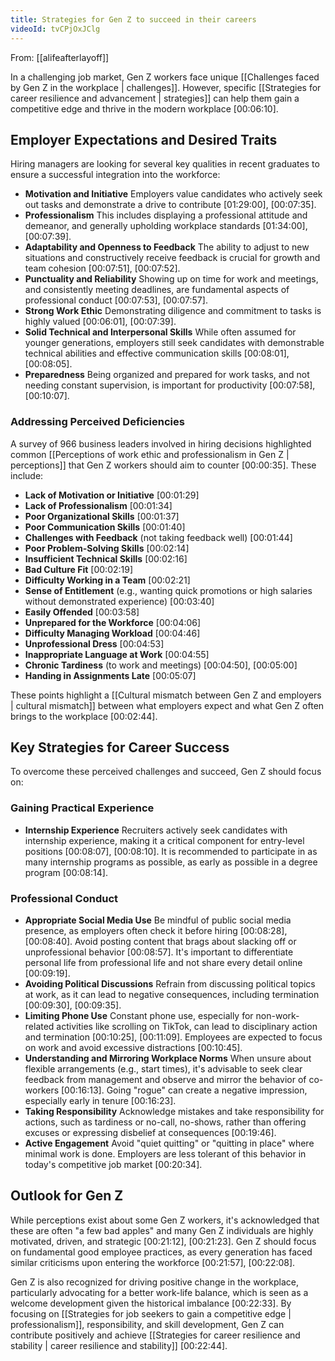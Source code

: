 ```yaml
---
title: Strategies for Gen Z to succeed in their careers
videoId: tvCPjOxJClg
---
```


From: [[alifeafterlayoff]] <br/> 

In a challenging job market, Gen Z workers face unique [[Challenges faced by Gen Z in the workplace | challenges]]. However, specific [[Strategies for career resilience and advancement | strategies]] can help them gain a competitive edge and thrive in the modern workplace <a class="yt-timestamp" data-t="00:06:10">[00:06:10]</a>.

## Employer Expectations and Desired Traits
Hiring managers are looking for several key qualities in recent graduates to ensure a successful integration into the workforce:

*   **Motivation and Initiative** Employers value candidates who actively seek out tasks and demonstrate a drive to contribute <a class="yt-timestamp" data-t="01:29:00">[01:29:00]</a>, <a class="yt-timestamp" data-t="00:07:35">[00:07:35]</a>.
*   **Professionalism** This includes displaying a professional attitude and demeanor, and generally upholding workplace standards <a class="yt-timestamp" data-t="01:34:00">[01:34:00]</a>, <a class="yt-timestamp" data-t="00:07:39">[00:07:39]</a>.
*   **Adaptability and Openness to Feedback** The ability to adjust to new situations and constructively receive feedback is crucial for growth and team cohesion <a class="yt-timestamp" data-t="00:07:51">[00:07:51]</a>, <a class="yt-timestamp" data-t="00:07:52">[00:07:52]</a>.
*   **Punctuality and Reliability** Showing up on time for work and meetings, and consistently meeting deadlines, are fundamental aspects of professional conduct <a class="yt-timestamp" data-t="00:07:53">[00:07:53]</a>, <a class="yt-timestamp" data-t="00:07:57">[00:07:57]</a>.
*   **Strong Work Ethic** Demonstrating diligence and commitment to tasks is highly valued <a class="yt-timestamp" data-t="00:06:01">[00:06:01]</a>, <a class="yt-timestamp" data-t="00:07:39">[00:07:39]</a>.
*   **Solid Technical and Interpersonal Skills** While often assumed for younger generations, employers still seek candidates with demonstrable technical abilities and effective communication skills <a class="yt-timestamp" data-t="00:08:01">[00:08:01]</a>, <a class="yt-timestamp" data-t="00:08:05">[00:08:05]</a>.
*   **Preparedness** Being organized and prepared for work tasks, and not needing constant supervision, is important for productivity <a class="yt-timestamp" data-t="00:07:58">[00:07:58]</a>, <a class="yt-timestamp" data-t="00:10:07">[00:10:07]</a>.

### Addressing Perceived Deficiencies
A survey of 966 business leaders involved in hiring decisions highlighted common [[Perceptions of work ethic and professionalism in Gen Z | perceptions]] that Gen Z workers should aim to counter <a class="yt-timestamp" data-t="00:00:35">[00:00:35]</a>. These include:

*   **Lack of Motivation or Initiative** <a class="yt-timestamp" data-t="00:01:29">[00:01:29]</a>
*   **Lack of Professionalism** <a class="yt-timestamp" data-t="00:01:34">[00:01:34]</a>
*   **Poor Organizational Skills** <a class="yt-timestamp" data-t="00:01:37">[00:01:37]</a>
*   **Poor Communication Skills** <a class="yt-timestamp" data-t="00:01:40">[00:01:40]</a>
*   **Challenges with Feedback** (not taking feedback well) <a class="yt-timestamp" data-t="00:01:44">[00:01:44]</a>
*   **Poor Problem-Solving Skills** <a class="yt-timestamp" data-t="00:02:14">[00:02:14]</a>
*   **Insufficient Technical Skills** <a class="yt-timestamp" data-t="00:02:16">[00:02:16]</a>
*   **Bad Culture Fit** <a class="yt-timestamp" data-t="00:02:19">[00:02:19]</a>
*   **Difficulty Working in a Team** <a class="yt-timestamp" data-t="00:02:21">[00:02:21]</a>
*   **Sense of Entitlement** (e.g., wanting quick promotions or high salaries without demonstrated experience) <a class="yt-timestamp" data-t="00:03:40">[00:03:40]</a>
*   **Easily Offended** <a class="yt-timestamp" data-t="00:03:58">[00:03:58]</a>
*   **Unprepared for the Workforce** <a class="yt-timestamp" data-t="00:04:06">[00:04:06]</a>
*   **Difficulty Managing Workload** <a class="yt-timestamp" data-t="00:04:46">[00:04:46]</a>
*   **Unprofessional Dress** <a class="yt-timestamp" data-t="00:04:53">[00:04:53]</a>
*   **Inappropriate Language at Work** <a class="yt-timestamp" data-t="00:04:55">[00:04:55]</a>
*   **Chronic Tardiness** (to work and meetings) <a class="yt-timestamp" data-t="00:04:50">[00:04:50]</a>, <a class="yt-timestamp" data-t="00:05:00">[00:05:00]</a>
*   **Handing in Assignments Late** <a class="yt-timestamp" data-t="00:05:07">[00:05:07]</a>

These points highlight a [[Cultural mismatch between Gen Z and employers | cultural mismatch]] between what employers expect and what Gen Z often brings to the workplace <a class="yt-timestamp" data-t="00:02:44">[00:02:44]</a>.

## Key Strategies for Career Success
To overcome these perceived challenges and succeed, Gen Z should focus on:

### Gaining Practical Experience
*   **Internship Experience** Recruiters actively seek candidates with internship experience, making it a critical component for entry-level positions <a class="yt-timestamp" data-t="00:08:07">[00:08:07]</a>, <a class="yt-timestamp" data-t="00:08:10">[00:08:10]</a>. It is recommended to participate in as many internship programs as possible, as early as possible in a degree program <a class="yt-timestamp" data-t="00:08:14">[00:08:14]</a>.

### Professional Conduct
*   **Appropriate Social Media Use** Be mindful of public social media presence, as employers often check it before hiring <a class="yt-timestamp" data-t="00:08:28">[00:08:28]</a>, <a class="yt-timestamp" data-t="00:08:40">[00:08:40]</a>. Avoid posting content that brags about slacking off or unprofessional behavior <a class="yt-timestamp" data-t="00:08:57">[00:08:57]</a>. It's important to differentiate personal life from professional life and not share every detail online <a class="yt-timestamp" data-t="00:09:19">[00:09:19]</a>.
*   **Avoiding Political Discussions** Refrain from discussing political topics at work, as it can lead to negative consequences, including termination <a class="yt-timestamp" data-t="00:09:30">[00:09:30]</a>, <a class="yt-timestamp" data-t="00:09:35">[00:09:35]</a>.
*   **Limiting Phone Use** Constant phone use, especially for non-work-related activities like scrolling on TikTok, can lead to disciplinary action and termination <a class="yt-timestamp" data-t="00:10:25">[00:10:25]</a>, <a class="yt-timestamp" data-t="00:11:09">[00:11:09]</a>. Employees are expected to focus on work and avoid excessive distractions <a class="yt-timestamp" data-t="00:10:45">[00:10:45]</a>.
*   **Understanding and Mirroring Workplace Norms** When unsure about flexible arrangements (e.g., start times), it's advisable to seek clear feedback from management and observe and mirror the behavior of co-workers <a class="yt-timestamp" data-t="00:16:13">[00:16:13]</a>. Going "rogue" can create a negative impression, especially early in tenure <a class="yt-timestamp" data-t="00:16:23">[00:16:23]</a>.
*   **Taking Responsibility** Acknowledge mistakes and take responsibility for actions, such as tardiness or no-call, no-shows, rather than offering excuses or expressing disbelief at consequences <a class="yt-timestamp" data-t="00:19:46">[00:19:46]</a>.
*   **Active Engagement** Avoid "quiet quitting" or "quitting in place" where minimal work is done. Employers are less tolerant of this behavior in today's competitive job market <a class="yt-timestamp" data-t="00:20:34">[00:20:34]</a>.

## Outlook for Gen Z
While perceptions exist about some Gen Z workers, it's acknowledged that these are often "a few bad apples" and many Gen Z individuals are highly motivated, driven, and strategic <a class="yt-timestamp" data-t="00:21:12">[00:21:12]</a>, <a class="yt-timestamp" data-t="00:21:23">[00:21:23]</a>. Gen Z should focus on fundamental good employee practices, as every generation has faced similar criticisms upon entering the workforce <a class="yt-timestamp" data-t="00:21:57">[00:21:57]</a>, <a class="yt-timestamp" data-t="00:22:08">[00:22:08]</a>.

Gen Z is also recognized for driving positive change in the workplace, particularly advocating for a better work-life balance, which is seen as a welcome development given the historical imbalance <a class="yt-timestamp" data-t="00:22:33">[00:22:33]</a>. By focusing on [[Strategies for job seekers to gain a competitive edge | professionalism]], responsibility, and skill development, Gen Z can contribute positively and achieve [[Strategies for career resilience and stability | career resilience and stability]] <a class="yt-timestamp" data-t="00:22:44">[00:22:44]</a>.